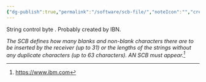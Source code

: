 ```yaml
---
{"dg-publish":true,"permalink":"/software/scb-file/","noteIcon":"","created":"2025-05-20T09:18:17.380-05:00"}
---
```


String control byte .
Probably created by IBN.

*The SCB defines how many blanks and non-blank characters there are to be inserted by the receiver (up to 31) or the lengths of the strings without any duplicate characters (up to 63 characters). AN SCB must appear.[^1]*

[^1]: https://www.ibm.com
